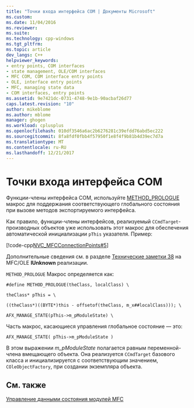 ```yaml
---
title: "Точки входа интерфейса COM | Документы Microsoft"
ms.custom: 
ms.date: 11/04/2016
ms.reviewer: 
ms.suite: 
ms.technology: cpp-windows
ms.tgt_pltfrm: 
ms.topic: article
dev_langs: C++
helpviewer_keywords:
- entry points, COM interfaces
- state management, OLE/COM interfaces
- MFC COM, COM interface entry points
- OLE, interface entry points
- MFC, managing state data
- COM interfaces, entry points
ms.assetid: 9e7421dc-0731-4748-9e1b-90acbaf26d77
caps.latest.revision: "10"
author: mikeblome
ms.author: mblome
manager: ghogen
ms.workload: cplusplus
ms.openlocfilehash: 010df3546a6ac2b6276281c39efdd76abd5ec222
ms.sourcegitcommit: 8fa8fdf0fbb4f57950f1e8f4f9b81b4d39ec7d7a
ms.translationtype: MT
ms.contentlocale: ru-RU
ms.lasthandoff: 12/21/2017
---
```

# <a name="com-interface-entry-points"></a>Точки входа интерфейса COM
Функции-члены интерфейса COM, используйте [METHOD_PROLOGUE](com-interface-entry-points.md#method_prologue) макрос для поддержания соответствующего глобального состояния при вызове методов экспортируемого интерфейса.  
  
 Как правило, функции-члены интерфейсов, реализуемый `CCmdTarget`-производных объектов уже использовать этот макрос для обеспечения автоматической инициализации `pThis` указателя. Пример:  
  
 [!code-cpp[NVC_MFCConnectionPoints#5](../mfc/codesnippet/cpp/com-interface-entry-points_1.cpp)]  
  
 Дополнительные сведения см. в разделе [Технические заметки 38](../mfc/tn038-mfc-ole-iunknown-implementation.md) на MFC/OLE **IUnknown** реализации.  
  
 `METHOD_PROLOGUE` Макрос определяется как:  
  
 `#define METHOD_PROLOGUE(theClass, localClass) \`  
  
 `theClass* pThis = \`  
  
 `((theClass*)((BYTE*)this - offsetof(theClass, m_x##localClass))); \`  
  
 `AFX_MANAGE_STATE(pThis->m_pModuleState) \`  
  
 Часть макрос, касающиеся управления глобальное состояние — это:  
  
 `AFX_MANAGE_STATE( pThis->m_pModuleState )`  
  
 В этом выражении *m_pModuleState* полагается равным переменной-члена вмещающего объекта. Она реализуется `CCmdTarget` базового класса и инициализируется с соответствующим значением, `COleObjectFactory`, при создании экземпляра объекта.  
  
## <a name="see-also"></a>См. также  
 [Управление данными состояния модулей MFC](../mfc/managing-the-state-data-of-mfc-modules.md)

